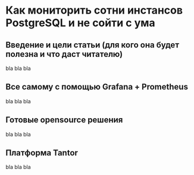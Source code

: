 # Как мониторить сотни инстансов PostgreSQL и не сойти с ума

## Введение и цели статьи (для кого она будет полезна и что даст читателю)
bla bla bla

## Все самому с помощью Grafana + Prometheus
bla bla bla

## Готовые opensource решения
bla bla bla

## Платформа Tantor
bla bla bla
